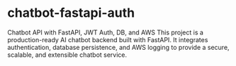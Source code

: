 # chatbot-fastapi-auth
Chatbot API with FastAPI, JWT Auth, DB, and AWS  This project is a production-ready AI chatbot backend built with FastAPI. It integrates authentication, database persistence, and AWS logging to provide a secure, scalable, and extensible chatbot service.
